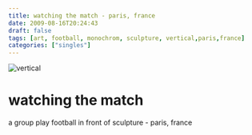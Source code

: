```yaml
---
title: watching the match - paris, france
date: 2009-08-16T20:24:43
draft: false
tags: [art, football, monochrom, sculpture, vertical,paris,france]
categories: ["singles"]
---
```

![vertical](/p/sbr-20090816-10516080906.jpg)
<!--more-->
# watching the match
a group play football in front of sculpture - paris, france
